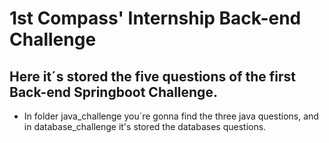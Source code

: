 # 1st Compass'  Internship Back-end Challenge

## Here it´s stored the five questions of the first Back-end Springboot Challenge.

- In folder java_challenge you´re gonna find the three java questions, and in database_challenge it's stored the databases questions.
